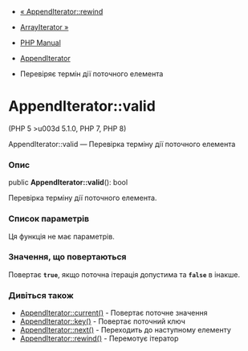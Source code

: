 - [« AppendIterator::rewind](appenditerator.rewind.md)
- [ArrayIterator »](class.arrayiterator.md)

- [PHP Manual](index.md)
- [AppendIterator](class.appenditerator.md)
- Перевіряє термін дії поточного елемента

# AppendIterator::valid

(PHP 5 \>u003d 5.1.0, PHP 7, PHP 8)

AppendIterator::valid — Перевірка терміну дії поточного елемента

### Опис

public **AppendIterator::valid**(): bool

Перевірка терміну дії поточного елемента.

### Список параметрів

Ця функція не має параметрів.

### Значення, що повертаються

Повертає **`true`**, якщо поточна ітерація допустима та **`false`** в
інакше.

### Дивіться також

- [AppendIterator::current()](appenditerator.current.md) -
Повертає поточне значення
- [AppendIterator::key()](appenditerator.key.md) - Повертає
поточний ключ
- [AppendIterator::next()](appenditerator.next.md) - Переходить до
наступному елементу
- [AppendIterator::rewind()](appenditerator.rewind.md) -
Перемотує ітератор
